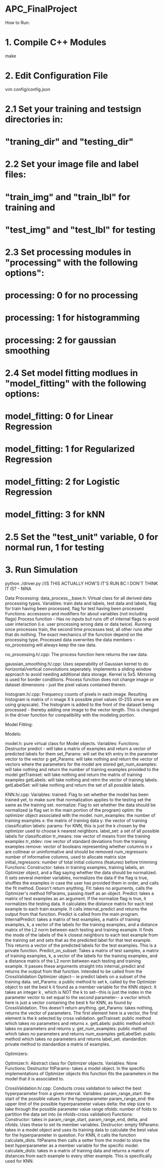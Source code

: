 # APC_FinalProject

How to Run:
# 1. Compile C++ Modules
make

# 2. Edit Configuration File
vim config/config.json

#  2.1 Set your training and testsign directories in:
#     "traning_dir" and "testing_dir"
#
#  2.2 Set your image file and label files:
#     "train_img" and "train_lbl" for training and 
#     "test_img" and "test_lbl" for testing
#
#  2.3 Set processing modules in "processing" with the following options":
#      processing: 0 for no processing
#      processing: 1 for histogramming
#      processing: 2 for gaussian smoothing
#
#  2.4 Set model fitting modlues in "model_fitting" with the following options:
#      model_fitting: 0 for Linear Regression
#      model_fitting: 1 for Regularized Regression
#      model_fitting: 2 for Logistic Regression
#      model_fitting: 3 for kNN
# 
#  2.5 Set the "test_unit" variable, 0 for normal run, 1 for testing

# 3. Run Simulation
python ./driver.py //IS THIS ACTUALLY HOW'S IT'S RUN BC I DON'T THINK IT IS? - NINA

Data Processing:
data_process__base.h:
Virtual class for all derived data processing types. 
Variables: train data and labels, test data and labels, flag for train having been processed, flag for test having been processed
Functions: accesssors and modifiers for about variables (not including flags)
Process function - Has no inputs but runs off of internal flags to avoid user interaction (i.e. user processing wrong data or data twice). Running once processes train, the second time processes test, all other runs after that do nothing. The exact mechanics of the function depend on the processing type. Processed data overwrites the data members - no_processing will always keep the raw data.

no_processing.h/.cpp:
The process function here returns the raw data.

gaussian_smoothing.h/.cpp:
Uses seperability of Gaussian kernel to do horizontal/vertical convolutions seperately. Implements a sliding window approach to avoid needing additional data storage. Kernel is 5x5. Mirroring is used for border conditions. Process function does not change image or dataset dimensions - just the pixel values contained therein. 

histogram.h/.cpp:
Frequency counts of pixels in each image. Resulting histogram is matrix of n image X k possible pixel values (0-255 since we are using grayscale). The histogram is added to the front of the dataset being processed - thereby adding one image to the vector length. This is changed in the driver function for compatibility with the modeling portion. 

Model Fitting:

Models:

model.h: pure virtual class for Model objects.
Variables: 
Functions: Destructor
			predict - will take a matrix of examples and return a vector of predicted labels for them
			set_Params: will set the kth entry in the parameter vector to the vector p
			get_Params: will take nothing and return the vector of vectors where the parameters for the model are stored
			get_num_examples: will take nothing and return the number of training examples provided to the model
			getTrainset: will take nothing and return the matrix of training examples
			getLabels: will take nothing and retrn the vector of training labels.
			getLabelSet: will take nothing and return the set of all possible labels.


KNN.h/.cpp:
Variables: trained: Flag to set whether the model has been trained yet, to make sure that normalization applies to the testing set the same as the training set.
			normalize: Flag to set whether the data should be normalized (a flag set in the main portion of the program)
			optim: the optimizer object associated with the model.
			num_examples: the number of training examples
			x: the matrix of training data
			y: the vector of training classification labels:
			params: For KNN, this is just the k chosen by the optimizer used to choose k nearest neighbors.
			label_set: a set of all possible labels for classification
			tr_means: row vector of means from the training examples
			tr_stdev: row vector of standard deviations from the training examples
			remove: vector of booleans representing whether columns in x are collinear or uninformative and should be removed
			num_regressors: number of informative columns, used to allocate matrix size
			initial_regressors: number of total initial columns (features) before trimming
Functions: Constructor: takes in training examples, training labels, an Optimizer object, and a flag saying whether the data should be normalized. It sets several member variables, normalizes the data if the flag is true, shuffles the examples in case the user has provided them in order, and calls the fit method. Doesn't return anything.
	Fit: takes no arguments, calls the Optimizer's method fitParams, passing itself as an object.
	Predict: takes a matrix of test examples as an argument. If the normalize flag is true, it normalizes the testing data. It calculates the distance matrix for each test example to each train example. It calls internal_predict and returns the output from that function. Predict is called from the main program.
	InternalPredict: takes a matrix of test examples, a matrix of training examples, k, a vector of the labels for the training examples, and a distance matrix of the L2 norm between each testing and training example. It finds the mode of the labels of the k closest neighbors to each test example from the training set and sets that as the predicted label for that test example.  This returns a vector of the predicted labels for the test examples. This is a private function.
	Predict_on_subset: Takes a matrix of test samples, a matrix of training examples, k, a vector of the labels for the training examples, and a distance matrix of the L2 norm between each testing and training example. It passes these arguments straight into internal_predict and returns the output from that function. Intended to be called from the CrossValidation Optimizer object-- ie predict labels on a subset of the training data.
	set_Params: a public method to set k, called by the Optimizer object to set the best k it found as a member variable for the KNN object. It takes an integer k , which is NOT the k to set--this is just the index in the parameter vector to set equal to the second parameter-- a vector which here is just a vector containing the best k for KNN, as found by CrossValidation. This doesn't return anything.
	get_Params: takes nothing, returns the vector of parameters. The first element here is a vector, the first element is the k selected by cross validation.
	getTrainset: public method which takes no parameters and returns x.
	getLabels: public method which takes no parameters and returns y.
	get_num_examples: public method which takes no parameters and returns num_examples
	getLabelSet: public method which takes no parameters and returns label_set.
	standardize: private method to standardize a matrix of examples.


Optimizers:

Optimizer.h: Abstract class for Optimizer objects.
Variables: None
Functions: Destructor
			fitParams- takes a model object. In the specific implementations of Optimizer objects this function fits the parameters in the model that it is associated to.  

CrossValidation.h/.cpp:
Conducts cross validation to select the best hyperparameter from a given interval.
Variables: param_range_start: the start of the possible values for the hyperparameter
			param_range_end: the upper limit of the possible hyperparameter values
			delta: the step size to take through the possible parameter value range
			nfolds: number of folds to partition the data set into (ie nfolds-cross validation)
Functions: Constructor: takes in param_range_start, param_range_end, delta, and nfolds. Uses these to set its member variables.
			Destructor: empty
			fitParams: takes in a model object and uses its training data to calculate
			the best value for the hyperparameter in question. For KNN, it calls the function calculate_dists. fitParams then calls a setter from the model to store the best hyperparameter as a member variable for the specific model.
			calculate_dists: takes in a matrix of training data and returns a matrix of distances from each example to every other example. This is specifically used for KNN.




